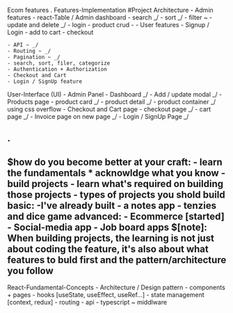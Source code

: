 Ecom features
.
Features-Implementation
	#Project Architecture
	- Admin features
		- react-Table / Admin dashboard
			- search _/
			- sort _/
			- filter ~
			- update and delete _/
		- login 
		- product crud
			- 
	- User features
		- Signup / Login
		- add to cart
		- checkout

	- API ~ _/
	- Routing ~ _/
	- Pagination ~ _/
	- search, sort, filer, categorize
	- Authentication + Authorization
	- Checkout and Cart
	- Login / SignUp feature

User-Interface (UI)
	- Admin Panel
        - Dashboard _/ 
        - Add / update modal _/
	- Products page
        - product card _/
        - product detail _/
        - product container _/ using css overflow
	- Checkout and Cart page
        - checkout page _/
        - cart page _/
	- Invoice page on new page _/
	- Login / SignUp Page _/

.
------------------------------------------------------------------------------------------------------------------
$how do you become better at your craft:
	- learn the fundamentals
	* acknowldge what you know
	- build projects
	- learn what's required on building those projects
		- types of projects you shold build
		basic:
			-I've already built
				- a notes app
				- tenzies and dice game
		advanced:
			- Ecommerce [started]
			- Social-media app
			- Job board apps
$[note]: When building projects, the learning is not just about coding the feature, it's also about what features to buld first and the pattern/architecture you follow 
------------------------------------------------------------------------------------------------------------------
React-Fundamental-Concepts
	- Architecture / Design pattern
	- components + pages
	- hooks [useState, useEffect, useRef…]
	- state management [context, redux]
	- routing
	- api
	- typescript
	~ middlware